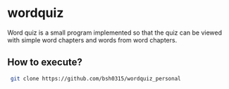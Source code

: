 # wordquiz
Word quiz is a small program implemented so that the quiz can be viewed with simple word chapters and words from word chapters.

## How to execute?
```bash
 git clone https://github.com/bsh0315/wordquiz_personal
```
